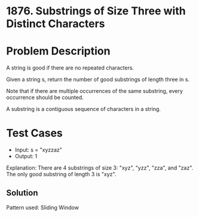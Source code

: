 # 1876. Substrings of Size Three with Distinct Characters

# Problem Description

A string is good if there are no repeated characters.

Given a string s​​​​​, return the number of good substrings of length three in s​​​​​​.

Note that if there are multiple occurrences of the same substring, every occurrence should be counted.

A substring is a contiguous sequence of characters in a string.

# Test Cases

- Input: s = "xyzzaz"
- Output: 1

Explanation: There are 4 substrings of size 3: "xyz", "yzz", "zza", and "zaz". 
The only good substring of length 3 is "xyz".

## Solution

Pattern used: Sliding Window